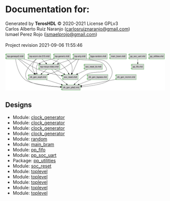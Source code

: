 # Documentation for: 

Generated by **TerosHDL** © 2020-2021 License GPLv3<br>Carlos Alberto Ruiz Naranjo (carlosruiznaranjo@gmail.com)<br>Ismael Perez Rojo (ismaelprojo@gmail.com)<br><br>Project revision 2021-09-06 11:55:46<br><br>
![system](./doc_internal/dependency_graph.svg "System")
## Designs

- Module: [clock_generator ](./doc_internal/clk_gen_bypass.md)
- Module: [clock_generator ](./doc_internal/clk_gen_ecp5.md)
- Module: [clock_generator ](./doc_internal/clk_gen_mcmm.md)
- Module: [clock_generator ](./doc_internal/clk_gen_plle2.md)
- Module: [random ](./doc_internal/fpga-random.md)
- Module: [main_bram ](./doc_internal/main_bram.md)
- Module: [pp_fifo ](./doc_internal/pp_fifo.md)
- Module: [pp_soc_uart ](./doc_internal/pp_soc_uart.md)
- Package: [pp_utilities ](./doc_internal/pp_utilities.md)
- Module: [soc_reset ](./doc_internal/soc_reset.md)
- Module: [toplevel ](./doc_internal/top-acorn-cle-215.md)
- Module: [toplevel ](./doc_internal/top-arty.md)
- Module: [toplevel ](./doc_internal/top-generic.md)
- Module: [toplevel ](./doc_internal/top-genesys2.md)
- Module: [toplevel ](./doc_internal/top-nexys-video.md)

